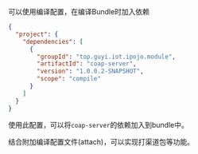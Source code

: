 
可以使用编译配置，在编译Bundle时加入依赖

``` json
{
  "project": {
    "dependencies": [
      {
        "groupId": "top.guyi.iot.ipojo.module",
        "artifactId": "coap-server",
        "version": "1.0.0.2-SNAPSHOT",
        "scope": "compile"
      }
    ]
  }
}
```

使用此配置，可以将<code>coap-server</code>的依赖加入到bundle中。

结合附加编译配置文件(attach)，可以实现打渠道包等功能。